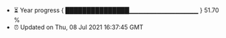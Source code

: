 - ⏳ Year progress { ███████████████▁▁▁▁▁▁▁▁▁▁▁▁▁▁▁ } 51.70 %
- ⏰ Updated on Thu, 08 Jul 2021 16:37:45 GMT

